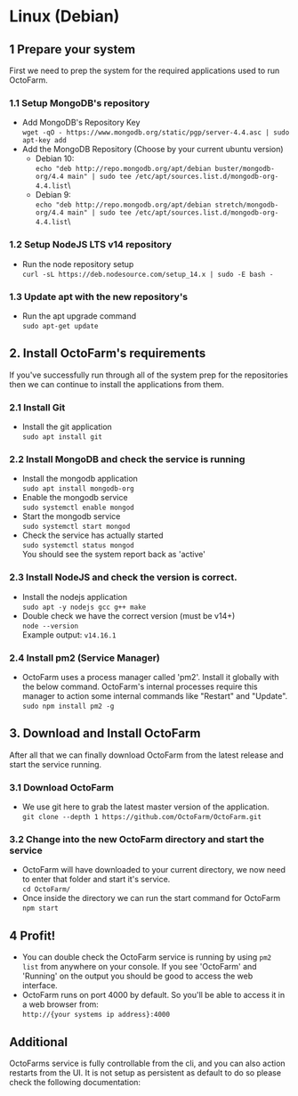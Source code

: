 # Linux (Debian)

## 1 Prepare your system
First we need to prep the system for the required applications used to run OctoFarm.

### 1.1 Setup MongoDB's repository
- Add MongoDB's Repository Key\
`wget -qO - https://www.mongodb.org/static/pgp/server-4.4.asc | sudo apt-key add`
- Add the MongoDB Repository (Choose by your current ubuntu version)
    - Debian 10:\
`echo "deb http://repo.mongodb.org/apt/debian buster/mongodb-org/4.4 main" | sudo tee /etc/apt/sources.list.d/mongodb-org-4.4.list`\
    - Debian 9:\
`echo "deb http://repo.mongodb.org/apt/debian stretch/mongodb-org/4.4 main" | sudo tee /etc/apt/sources.list.d/mongodb-org-4.4.list`\

### 1.2 Setup NodeJS LTS v14 repository
- Run the node repository setup\
`curl -sL https://deb.nodesource.com/setup_14.x | sudo -E bash -`

### 1.3 Update apt with the new repository's
- Run the apt upgrade command\
`sudo apt-get update`

## 2. Install OctoFarm's requirements
If you've successfully run through all of the system prep for the repositories then we can continue to install the applications from them.

### 2.1 Install Git 
- Install the git application\
`sudo apt install git`

### 2.2 Install MongoDB and check the service is running
- Install the mongodb application\
`sudo apt install mongodb-org`
- Enable the mongodb service\
`sudo systemctl enable mongod`
- Start the mongodb service\
`sudo systemctl start mongod`
- Check the service has actually started\
`sudo systemctl status mongod`\
You should see the system report back as 'active'

### 2.3 Install NodeJS and check the version is correct.
- Install the nodejs application\
`sudo apt -y nodejs gcc g++ make`
- Double check we have the correct version (must be v14+)\
`node --version`\
Example output: `v14.16.1`

### 2.4 Install pm2 (Service Manager)
- OctoFarm uses a process manager called 'pm2'. Install it globally with the below command. OctoFarm's internal processes require this manager to action some internal commands like "Restart" and "Update".\
`sudo npm install pm2 -g`

## 3. Download and Install OctoFarm
After all that we can finally download OctoFarm from the latest release and start the service running. 

### 3.1 Download OctoFarm
- We use git here to grab the latest master version of the application.\
`git clone --depth 1 https://github.com/OctoFarm/OctoFarm.git`

### 3.2 Change into the new OctoFarm directory and start the service
- OctoFarm will have downloaded to your current directory, we now need to enter that folder and start it's service.\
`cd OctoFarm/`
- Once inside the directory we can run the start command for OctoFarm\
`npm start`

## 4 Profit!
- You can double check the OctoFarm service is running by using `pm2 list` from anywhere on your console. If you see 'OctoFarm' and 'Running' on the output you should be good to access the web interface. 
- OctoFarm runs on port 4000 by default. So you'll be able to access it in a web browser from:\
`http://{your systems ip address}:4000`

## Additional
OctoFarms service is fully controllable from the cli, and you can also action restarts from the UI. It is not setup as persistent as default to do so please check the following documentation:
